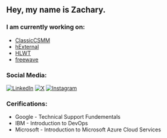 ## Hey, my name is Zachary.

<!---

### I am a **Software Developer** who works in:
- Audio Programming
- Video Game Hacking
- Full-Stack Web Development
- Mobile Development
-->

### **I am currently working on:**
- [ClassicCSMM](https://github.com/houndslight/ClassicCSMM)
- [hExternal](https://github.com/houndslight/hExternal)
- [HLWT](https://github.com/houndslight/HLWT)
- [freewave](https://github.com/houndslight/freewave)


### Social Media:
[![LinkedIn](https://img.shields.io/badge/LinkedIn-%230077B5.svg?logo=linkedin&logoColor=white)](https://www.linkedin.com/in/zacharyjtapocik/) 
[![X](https://img.shields.io/badge/X-@hounds-blue)](https://x.com/hounds)
[![Instagram](https://img.shields.io/badge/Instagram-%23E4405F.svg?logo=Instagram&logoColor=white)](https://instagram.com/zvxh)



### Cerifications:
- Google - Technical Support Fundementals
- IBM - Introduction to DevOps
- Microsoft - Introduction to Microsoft Azure Cloud Services
